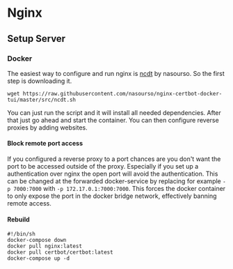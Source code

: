 # Nginx

## Setup Server

### Docker

The easiest way to configure and run nginx is
[ncdt](https://github.com/nasourso/nginx-certbot-docker-tui) by nasourso.
So the first step is downloading it.

`wget https://raw.githubusercontent.com/nasourso/nginx-certbot-docker-tui/master/src/ncdt.sh`

You can just run the script and it will install all needed dependencies.
After that just go ahead and start the container.
You can then configure reverse proxies by adding websites.

#### Block remote port access

If you configured a reverse proxy to a port chances are you don't want the port
to be accessed outside of the proxy.
Especially if you set up a authentication over nginx the open port will avoid
the authentication.
This can be changed at the forwarded docker-service by replacing for example
`-p 7000:7000` with `-p 172.17.0.1:7000:7000`.
This forces the docker container to only expose the port in the docker bridge
network, effectively banning remote access.

#### Rebuild

```shell
#!/bin/sh
docker-compose down
docker pull nginx:latest
docker pull certbot/certbot:latest
docker-compose up -d
```

